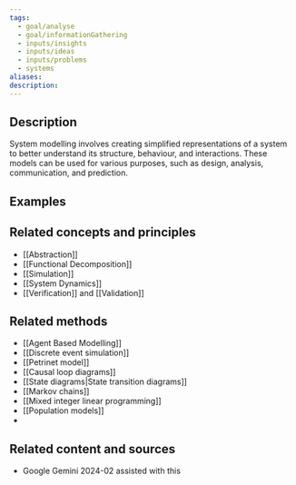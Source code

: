 ```yaml
---
tags:
  - goal/analyse
  - goal/informationGathering
  - inputs/insights
  - inputs/ideas
  - inputs/problems
  - systems
aliases: 
description:
---
```


## Description
System modelling involves creating simplified representations of a system to better understand its structure, behaviour, and interactions. These models can be used for various purposes, such as design, analysis, communication, and prediction.

## Examples 


## Related concepts and principles
- [[Abstraction]]
- [[Functional Decomposition]]
- [[Simulation]]
- [[System Dynamics]]
- [[Verification]] and [[Validation]]

## Related methods
- [[Agent Based Modelling]]
- [[Discrete event simulation]]
- [[Petrinet model]]
- [[Causal loop diagrams]]
- [[State diagrams|State transition diagrams]]
- [[Markov chains]]
- [[Mixed integer linear programming]]
- [[Population models]]
- 
## Related content and sources
- Google Gemini 2024-02 assisted with this 
